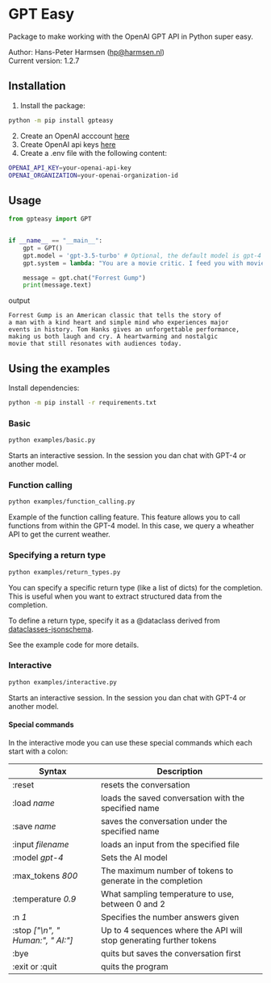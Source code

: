 # GPT Easy

Package to make working with the OpenAI GPT API in Python super easy.

Author: Hans-Peter Harmsen (hp@harmsen.nl) \
Current version: 1.2.7

## Installation
1. Install the package:
~~~~bash
python -m pip install gpteasy
~~~~
2. Create an OpenAI acccount [here](https://platform.openai.com/)
3. Create OpenAI api keys [here](https://platform.openai.com/account/api-keys)
4. Create a .env file with the following content:
```bash
OPENAI_API_KEY=your-openai-api-key
OPENAI_ORGANIZATION=your-openai-organization-id
```
## Usage
```Python
from gpteasy import GPT


if __name__ == "__main__":
    gpt = GPT()
    gpt.model = 'gpt-3.5-turbo' # Optional, the default model is gpt-4
    gpt.system = lambda: "You are a movie critic. I feed you with movie titles and you give me a review in 50 words."

    message = gpt.chat("Forrest Gump")
    print(message.text)
```
output
```
Forrest Gump is an American classic that tells the story of
a man with a kind heart and simple mind who experiences major
events in history. Tom Hanks gives an unforgettable performance, 
making us both laugh and cry. A heartwarming and nostalgic 
movie that still resonates with audiences today.
```

## Using the examples
Install dependencies:
```bash
python -m pip install -r requirements.txt
```


### Basic
```bash
python examples/basic.py
```
Starts an interactive session. In the session you dan chat with GPT-4 or another model.

### Function calling
```bash
python examples/function_calling.py
```
Example of the function calling feature. This feature allows you to call functions from within the GPT-4 model.
In this case, we query a wheather API to get the current weather.

### Specifying a return type
```bash
python examples/return_types.py
```
You can specify a specific return type (like a list of dicts) for the completion. 
This is useful when you want to extract structured data from the completion.

To define a return type, specify it as a @dataclass derived from 
[dataclasses-jsonschema](https://pypi.org/project/dataclasses-jsonschema/). 

See the example code for more details.

### Interactive
```bash
python examples/interactive.py
```
Starts an interactive session. In the session you dan chat with GPT-4 or another model.

#### Special commands
In the interactive mode you can use these special commands which each start with a colon:

| Syntax                            | Description                                                         |
|-----------------------------------|---------------------------------------------------------------------|
| :reset                            | resets the conversation                                             |
| :load _name_                      | loads the saved conversation with the specified name                |
| :save _name_                      | saves the conversation under the specified name                     |
| :input _filename_                 | loads an input from the specified file                              |
| :model _gpt-4_                    | Sets the AI model                                                   |
| :max_tokens _800_                 | The maximum number of tokens to generate in the completion          |
| :temperature _0.9_                | What sampling temperature to use, between 0 and 2                   |
| :n _1_                            | Specifies the number answers given                                  |
| :stop _["\n", " Human:", " AI:"]_ | Up to 4 sequences where the API will stop generating further tokens |
| :bye                              | quits but saves the conversation first                              |
| :exit or :quit                    | quits the program                                                   |

